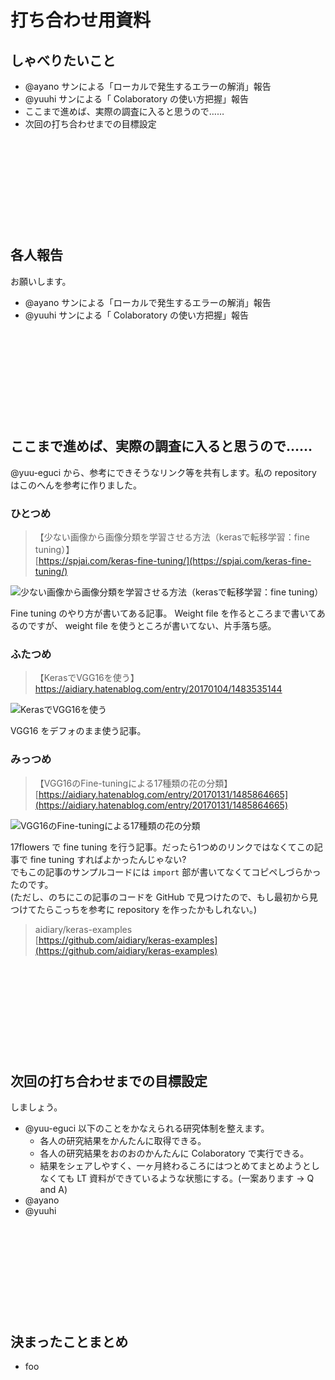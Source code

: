 打ち合わせ用資料
===

## しゃべりたいこと

- @ayano サンによる「ローカルで発生するエラーの解消」報告
- @yuuhi サンによる「 Colaboratory の使い方把握」報告
- ここまで進めば、実際の調査に入ると思うので……
- 次回の打ち合わせまでの目標設定

&nbsp;

&nbsp;

&nbsp;

&nbsp;

&nbsp;

## 各人報告

お願いします。

- @ayano サンによる「ローカルで発生するエラーの解消」報告
- @yuuhi サンによる「 Colaboratory の使い方把握」報告

&nbsp;

&nbsp;

&nbsp;

&nbsp;

&nbsp;

## ここまで進めば、実際の調査に入ると思うので……

@yuu-eguci から、参考にできそうなリンク等を共有します。私の repository はこのへんを参考に作りました。

### ひとつめ

> 【少ない画像から画像分類を学習させる方法（kerasで転移学習：fine tuning）】  
> [https://spjai.com/keras-fine-tuning/](https://spjai.com/keras-fine-tuning/)

![少ない画像から画像分類を学習させる方法（kerasで転移学習：fine tuning）](https://user-images.githubusercontent.com/28250432/121837931-bdf4b080-cd11-11eb-8a3b-de0851311522.png)

Fine tuning のやり方が書いてある記事。 Weight file を作るところまで書いてあるのですが、 weight file を使うところが書いてない、片手落ち感。

### ふたつめ

> 【KerasでVGG16を使う】  
> [https://aidiary.hatenablog.com/entry/20170104/1483535144  ](https://aidiary.hatenablog.com/entry/20170104/1483535144  )

![KerasでVGG16を使う](https://user-images.githubusercontent.com/28250432/121837969-bf25dd80-cd11-11eb-968a-fae689ae5838.png)

VGG16 をデフォのまま使う記事。

### みっつめ

> 【VGG16のFine-tuningによる17種類の花の分類】  
> [https://aidiary.hatenablog.com/entry/20170131/1485864665](https://aidiary.hatenablog.com/entry/20170131/1485864665)

![VGG16のFine-tuningによる17種類の花の分類](https://user-images.githubusercontent.com/28250432/121837989-bfbe7400-cd11-11eb-9dc6-e3729ab1d626.png)

17flowers で fine tuning を行う記事。だったら1つめのリンクではなくてこの記事で fine tuning すればよかったんじゃない?  
でもこの記事のサンプルコードには `import` 部が書いてなくてコピペしづらかったのです。  
(ただし、のちにこの記事のコードを GitHub で見つけたので、もし最初から見つけてたらこっちを参考に repository を作ったかもしれない。)

> aidiary/keras-examples  
> [https://github.com/aidiary/keras-examples](https://github.com/aidiary/keras-examples)

&nbsp;

&nbsp;

&nbsp;

&nbsp;

&nbsp;

## 次回の打ち合わせまでの目標設定

しましょう。

- @yuu-eguci 以下のことをかなえられる研究体制を整えます。
    - 各人の研究結果をかんたんに取得できる。
    - 各人の研究結果をおのおのかんたんに Colaboratory で実行できる。
    - 結果をシェアしやすく、一ヶ月終わるころにはつとめてまとめようとしなくても LT 資料ができているような状態にする。(一案あります -> Q and A)
- @ayano
- @yuuhi

&nbsp;

&nbsp;

&nbsp;

&nbsp;

&nbsp;

## 決まったことまとめ

- foo
